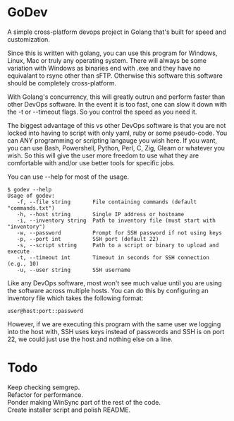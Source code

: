 # GoDev
A simple cross-platform devops project in Golang that's built for speed and customization. 

Since this is written with golang, you can use this program for Windows, Linux, Mac or truly any operating system. There will always be some variation with Windows as binaries end with .exe and they have no equivalant to rsync other than sFTP. Otherwise this software this software should be completely cross-platform. 

With Golang's concurrency, this will greatly outrun and perform faster than other DevOps software. In the event it is too fast, one can slow it down with the -t or --timeout flags. So you control the speed as you need it.

The biggest advantage of this vs other DevOps software is that you are not locked into having to script with only yaml, ruby or some pseudo-code. You can ANY programming or scripting langauge you wish here. If you want, you can use Bash, Powershell, Python, Perl, C, Zig, Gleam or whatever you wish. So this will give the user more freedom to use what they are comfortable with and/or use better tools for specific jobs. 

You can use --help for most of the usage. 
```
$ godev --help
Usage of godev:
   -f, --file string       File containing commands (default "commands.txt")
   -h, --host string       Single IP address or hostname
   -i, --inventory string  Path to inventory file (must start with "inventory")
   -w, --password          Prompt for SSH password if not using keys
   -p, --port int          SSH port (default 22)
   -s, --script string     Path to a script or binary to upload and execute
   -t, --timeout int       Timeout in seconds for SSH connection (e.g., 10)
   -u, --user string       SSH username
```
Like any DevOps software, most won't see much value until you are using the software across multiple hosts. You can do this by configuring an inventory file which takes the following format:
```
user@host:port::password
```

However, if we are executing this program with the same user we logging into the host with, SSH uses keys instead of passwords and SSH is on port 22, we could just use the host and nothing else on a line.  

# Todo
Keep checking semgrep.<br>
Refactor for performance.<br>
Ponder making WinSync part of the rest of the code.<br>
Create installer script and polish README.<br>
